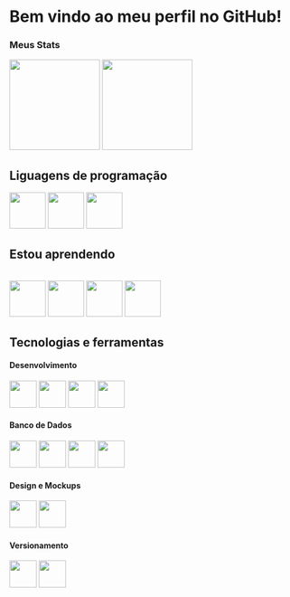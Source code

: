# Bem vindo ao meu perfil no GitHub!

### Meus Stats

<div>
  <img height="160em" src="https://github-readme-stats-sigma-five.vercel.app/api?username=Gabriels815&show_icons=true&include_all_commits=true&count_private=true&theme=tokyonight&hide=css"/>
  <img height="160em" src="https://github-readme-stats-sigma-five.vercel.app/api/top-langs/?username=Gabriels815&layout=compact&langs_count=10&theme=react&hide=css"/>
</div>
 
## Liguagens de programação
<div>
  <img src="https://cdn.jsdelivr.net/gh/devicons/devicon/icons/csharp/csharp-original.svg" width="64" height="64"/>
  <img src="https://cdn.jsdelivr.net/gh/devicons/devicon/icons/java/java-original-wordmark.svg" width="64" height="64"/>
  <img src="https://cdn.jsdelivr.net/gh/devicons/devicon/icons/python/python-original.svg" width="64" height="64"/>
</div>
  

<div>
  <h2>Estou aprendendo</h2> <br>
  <img src="https://cdn.jsdelivr.net/gh/devicons/devicon/icons/html5/html5-original.svg" width="64" height="64"/>
  <img src="https://cdn.jsdelivr.net/gh/devicons/devicon/icons/css3/css3-original.svg" width="64" height="64"/>
  <img src="https://cdn.jsdelivr.net/gh/devicons/devicon/icons/javascript/javascript-original.svg" width="64" height="64"/>
  <img src="https://cdn.jsdelivr.net/gh/devicons/devicon/icons/php/php-original.svg" width="64" height="64"/>
</div> 

## Tecnologias e ferramentas

<div>
  <h4>Desenvolvimento</h4>
    <img src="https://cdn.jsdelivr.net/gh/devicons/devicon/icons/androidstudio/androidstudio-original.svg" width="48" height="48"/>
    <img src="https://upload.wikimedia.org/wikipedia/commons/9/98/Apache_NetBeans_Logo.svg" width="48" height="48"/>
    <img src="https://user-images.githubusercontent.com/11943860/46922575-7017cf80-cfe1-11e8-845a-0cd198fb546c.png" width="48" height="48"/>
    <img src="https://cdn.jsdelivr.net/gh/devicons/devicon/icons/vscode/vscode-original.svg" width="48" height="48"/>
  
  <h4>Banco de Dados</h4> 
    <img src="https://cdn.jsdelivr.net/gh/devicons/devicon/icons/mysql/mysql-original-wordmark.svg" width="48" height="48"/>  
    <img src="https://my.trocaire.edu/wp-content/uploads/2016/12/pl-sql.png" width="48" height="48"/>
    <img src="https://cdn.jsdelivr.net/gh/devicons/devicon/icons/postgresql/postgresql-original-wordmark.svg" width="48" height="48"/>
    <img src="https://cdn.jsdelivr.net/gh/devicons/devicon/icons/sqlite/sqlite-original-wordmark.svg" width="48" height="48"/>
  
  <h4>Design e Mockups</h4> 
    <img src="https://cdn.jsdelivr.net/gh/devicons/devicon/icons/canva/canva-original.svg" width="48" height="48"/>
    <img src="https://cdn.jsdelivr.net/gh/devicons/devicon/icons/figma/figma-original.svg" width="48" height="48"/>
  
  <h4>Versionamento</h4> 
    <img src="https://cdn.jsdelivr.net/gh/devicons/devicon/icons/git/git-original.svg" width="48" height="48"/>
    <img src="https://cdn.jsdelivr.net/gh/devicons/devicon/icons/github/github-original.svg" width="48" height="48"/>
</div>
